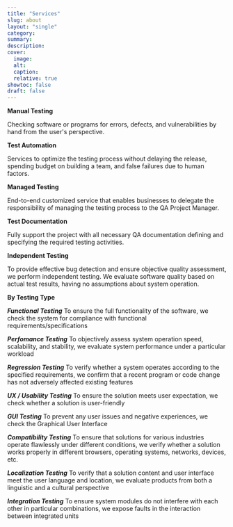 ```yaml
---
title: "Services"
slug: about
layout: "single"
category:
summary:
description: 
cover:
  image:
  alt:
  caption: 
  relative: true
showtoc: false
draft: false
---
```


**Manual Testing**

Checking software or programs for errors, defects, and vulnerabilities by hand from the user's perspective.

**Test Automation**

Services to optimize the testing process without delaying the release, spending budget on building a team, and false failures due to human factors.

**Managed Testing**

End-to-end customized service that enables businesses to delegate the responsibility of managing the testing process to the QA Project Manager.

**Test Documentation**

Fully support the project with all necessary QA documentation defining and specifying the required testing activities.

**Independent Testing**

To provide effective bug detection and ensure objective quality assessment, we perform independent testing. We evaluate software quality based on actual test results, having no assumptions about system operation.

**By Testing Type**

***Functional Testing***
To ensure the full functionality of the software, we check the system for compliance with functional requirements/specifications

***Perfomance Testing***
To objectively assess system operation speed, scalability, and stability, we evaluate system performance under a particular workload

***Regression Testing***
To verify whether a system operates according to the specified requirements, we confirm that a recent program or code change has not adversely affected existing features

***UX / Usability Testing***
To ensure the solution meets user expectation, we check whether a solution is user-friendly

***GUI Testing***
To prevent any user issues and negative experiences, we check the Graphical User Interface

***Compatibility Testing***
To ensure that solutions for various industries operate flawlessly under different conditions, we verify whether a solution works properly in different browsers, operating systems, networks, devices, etc.

***Localization Testing***
To verify that a solution content and user interface meet the user language and location, we evaluate products from both a linguistic and a cultural perspective

***Integration Testing***
To ensure system modules do not interfere with each other in particular combinations, we expose faults in the interaction between integrated units